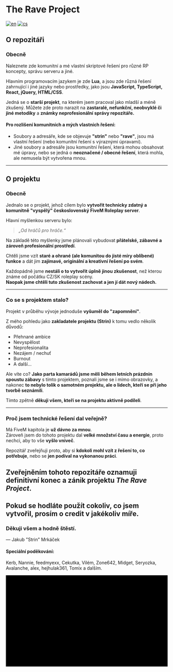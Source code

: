 # The Rave Project
[![en](https://img.shields.io/badge/lang-en-red.svg)](https://github.com/Strinousek/TheRaveProject/tree/master/README.md)
[![cs](https://img.shields.io/badge/lang-cs-blue.svg)](https://github.com/Strinousek/TheRaveProject/tree/master/README.cs.md)

## O repozitáři

### Obecně
Naleznete zde komunitní a mé vlastní skriptové řešení pro různé RP koncepty, správu serveru a jiné.

Hlavním programovacím jazykem je zde **Lua**, a jsou zde různá řešení zahrnující i jiné jazyky nebo prostředky, jako jsou **JavaScript, TypeScript, React, jQuery, HTML/CSS**.

Jedná se o **starší projekt**, na kterém jsem pracoval jako mladší a méně zkušený. Můžete zde proto narazit na **zastaralé, nefunkční, neobvyklé či jiné metodiky** a **známky neprofesionální správy repozitáře.**

#### Pro rozlišení komunitních a mých vlastních řešení:
- Soubory a adresáře, kde se objevuje **"strin"** nebo **"rave"**, jsou má vlastní řešení (nebo komunitní řešení s výraznými úpravami).
- Jiné soubory a adresáře jsou komunitní řešení, která mohou obsahovat mé úpravy, nebo se jedná o **neoznačené / obecné řešení**, která mohla, ale nemusela být vytvořena mnou.

---

## O projektu

### Obecně
Jednalo se o projekt, jehož cílem bylo **vytvořit technicky zdatný a komunitně "vyspělý" československý FiveM Roleplay server**.

Hlavní myšlenkou serveru bylo:  
> *„Od hráčů pro hráče.“*

Na základě této myšlenky jsme plánovali vybudovat **přátelské, zábavné a zároveň profesionální prostředí**.

Chtěli jsme vzít **staré a ohrané (ale komunitou do jisté míry oblíbené) funkce** a dát jim **zajímavé, originální a kreativní řešení po svém**.

Každopádně jsme **nestáli o to vytvořit úplně jinou zkušenost**, než kterou známe od počátku CZ/SK roleplay scény.  
**Naopak jsme chtěli tuto zkušenost zachovat a jen jí dát nový nádech.**

---

### Co se s projektem stalo?
Projekt v průběhu vývoje jednoduše **vyšuměl do "zapomnění"**.

Z mého pohledu jako **zakladatele projektu (Strin)** k tomu vedlo několik důvodů:
- Přehnané ambice  
- Nevyspělost  
- Neprofesionalita  
- Nezájem / nechuť  
- Burnout  
- A další...

Ale víte co? **Jako parta kamarádů jsme měli během letních prázdnin spoustu zábavy** s tímto projektem, poznali jsme se i mimo obrazovky, a nakonec **to nebylo tolik o samotném projektu, ale o lidech, kteří se při jeho tvorbě seznámili**.

Tímto zpětně **děkuji všem, kteří se na projektu aktivně podíleli**.

---

### Proč jsem technické řešení dal veřejně?
Má FiveM kapitola je **už dávno za mnou**.  
Zároveň jsem do tohoto projektu dal **velké množství času a energie**, proto nechci, aby to vše **vyšlo vniveč**.

Repozitář zveřejňuji proto, aby si **kdokoli mohl vzít z řešení to, co potřebuje**, nebo se **jen podíval na vykonanou práci**.

## **Zveřejněním tohoto repozitáře oznamuji definitivní konec a zánik projektu *The Rave Project*.**

## **Pokud se hodláte použít cokoliv, co jsem vytvořil, prosím o credit v jakékoliv míře.**

### Děkuji všem a hodně štěstí.
— Jakub "Strin" Mrkáček

#### Speciální poděkování:
Kerb, Nannie, feedmyexx, Cekutka, Vilém, Zone642, Midget, Seryozka, Avalanche, alex, hejhulak361, Tomix a dalším.

![The Rave Project End](./rave_end.gif)
